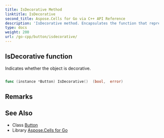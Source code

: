 ```yaml
---
title: IsDecorative Method 
linktitle: IsDecorative
second_title: Aspose.Cells for Go via C++ API Reference
description: 'IsDecorative method. Encapsulates the function that represents isdecorative in Go.'
type: docs
weight: 200
url: /go-cpp/button/isdecorative/
---
```


## IsDecorative function

Indicates whether the object is decorative.

```go

func (instance *Button) IsDecorative()  (bool,  error) 

```

## Remarks


## See Also

* Class [Button](../)
* Library [Aspose.Cells for Go](../../)
